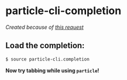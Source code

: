 # particle-cli-completion
*Created because of [this request](https://github.com/spark/particle-cli/issues/369)*

## Load the completion:

```bash
$ source particle-cli.completion
```

**Now try tabbing while using `particle`!**
